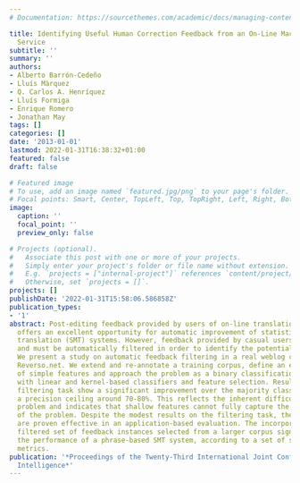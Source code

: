 ```yaml
---
# Documentation: https://sourcethemes.com/academic/docs/managing-content/

title: Identifying Useful Human Correction Feedback from an On-Line Machine Translation
  Service
subtitle: ''
summary: ''
authors:
- Alberto Barrón-Cedeño
- Lluís Màrquez
- Q. Carlos A. Henríquez
- Lluís Formiga
- Enrique Romero
- Jonathan May
tags: []
categories: []
date: '2013-01-01'
lastmod: 2022-01-31T16:38:32+01:00
featured: false
draft: false

# Featured image
# To use, add an image named `featured.jpg/png` to your page's folder.
# Focal points: Smart, Center, TopLeft, Top, TopRight, Left, Right, BottomLeft, Bottom, BottomRight.
image:
  caption: ''
  focal_point: ''
  preview_only: false

# Projects (optional).
#   Associate this post with one or more of your projects.
#   Simply enter your project's folder or file name without extension.
#   E.g. `projects = ["internal-project"]` references `content/project/deep-learning/index.md`.
#   Otherwise, set `projects = []`.
projects: []
publishDate: '2022-01-31T15:58:06.586858Z'
publication_types:
- '1'
abstract: Post-editing feedback provided by users of on-line translation services
  offers an excellent opportunity for automatic improvement of statistical machine
  translation (SMT) systems. However, feedback provided by casual users is very noisy,
  and must be automatically filtered in order to identify the potentially useful cases.
  We present a study on automatic feedback filtering in a real weblog collected from
  Reverso.net. We extend and re-annotate a training corpus, define an extended set
  of simple features and approach the problem as a binary classification task, experimenting
  with linear and kernel-based classifiers and feature selection. Results on the feedback
  filtering task show a significant improvement over the majority class, but also
  a precision ceiling around 70-80%. This reflects the inherent difficulty of the
  problem and indicates that shallow features cannot fully capture the semantic nature
  of the problem. Despite the modest results on the filtering task, the classifiers
  are proven effective in an application-based evaluation. The incorporation of a
  filtered set of feedback instances selected from a larger corpus significantly improves
  the performance of a phrase-based SMT system, according to a set of standard evaluation
  metrics.
publication: '*Proceedings of the Twenty-Third International Joint Conference on Artificial
  Intelligence*'
---
```

